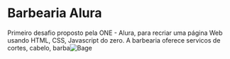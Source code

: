 # Barbearia Alura
Primeiro desafio proposto pela ONE - Alura, para recriar uma página Web usando HTML, CSS, Javascript do zero.
A barbearia oferece servicos de cortes, cabelo, barba![Bage](https://github.com/enivaldo20/Barbearia/assets/128000113/fee68072-debd-4634-8e75-899913d0033e)
 

